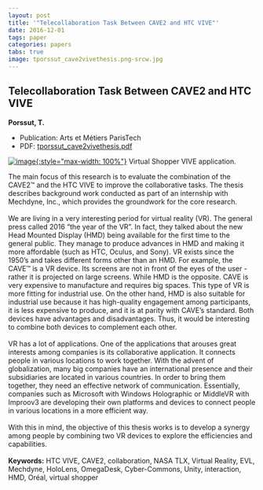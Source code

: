 ```yaml
---
layout: post
title: '"Telecollaboration Task Between CAVE2 and HTC VIVE"'
date: 2016-12-01
tags: paper
categories: papers
tabs: true
image: tporssut_cave2vivethesis.png-srcw.jpg
---
```


## Telecollaboration Task Between CAVE2 and HTC VIVE
**Porssut, T.**
- Publication: Arts et Métiers ParisTech
- PDF: [tporssut_cave2vivethesis.pdf](/documents/tporssut_cave2vivethesis.pdf)


[![image](https://www.evl.uic.edu/output/originals/tporssut_cave2vivethesis.png-srcw.jpg){:style="max-width: 100%"}](https://www.evl.uic.edu/output/originals/tporssut_cave2vivethesis.png-srcw.jpg)
Virtual Shopper VIVE application.

The main focus of this research is to evaluate the combination of the CAVE2&trade; and the HTC VIVE to improve the collaborative tasks. The thesis describes background work conducted as part of an internship with Mechdyne, Inc., which provides the groundwork for the core research.<br><br>
We are living in a very interesting period for virtual reality (VR). The general press called 2016 &ldquo;the year of the VR&rdquo;. In fact, they talked about the new Head Mounted Display (HMD) being available for the first time to the general public. They manage to produce advances in HMD and making it more affordable (such as HTC, Oculus, and Sony). VR exists since the 1950&rsquo;s and takes different forms other than an HMD. For example, the CAVE&trade; is a VR device. Its screens are not in front of the eyes of the user - rather it is projected on large screens. While HMD is the opposite. CAVE is very expensive to manufacture and requires big spaces. This type of VR is more fitting for industrial use. On the other hand, HMD is also suitable for industrial use because it has high-quality engagement among participants, it is less expensive to produce, and it is at parity with CAVE&rsquo;s standard. Both devices have advantages and disadvantages. Thus, it would be interesting to combine both devices to complement each other.<br><br>
VR has a lot of applications. One of the applications that arouses great interests among companies is its collaborative application. It connects people in various locations to work together. With the advent of globalization, many big companies have an international presence and their subsidiaries are located in various countries. In order to bring them together, they need an effective network of communication. Essentially, companies such as Microsoft with Windows Holographic or MiddleVR with Improov3 are developing their own platforms and devices to connect people in various locations in a more efficient way.<br><br>
With this in mind, the objective of this thesis works is to develop a synergy among people by combining two VR devices to explore the efficiencies and capabilities.<br><br> 
<strong>Keywords:</strong> HTC VIVE, CAVE2, collaboration, NASA TLX, Virtual Reality, EVL, Mechdyne, HoloLens, OmegaDesk, Cyber-Commons, Unity, interaction, HMD, Oréal, virtual shopper